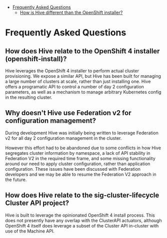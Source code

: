- [Frequently Asked Questions](#frequently-asked-questions)
  - [How is Hive different than the OpenShift installer?](#how-is-hive-different-than-the-openshift-installer)

# Frequently Asked Questions

## How does Hive relate to the OpenShift 4 installer (openshift-install)?

Hive leverages the OpenShift 4 installer to perform actual cluster provisioning. We expose a similar API, but Hive has been built for managing a large number of clusters at scale, rather than just installing one. Hive offers a programatic API to control a number of day 2 configuration parameters, as well as a mechanism to manage arbitrary Kubernetes config in the resulting cluster.

## Why doesn't Hive use Federation v2 for configuration management?

During development Hive was initially being written to leverage Federation v2 for all day 2 configuration management in the cluster.

However this effort had to be abandoned due to some conflicts in how Hive segregates cluster information by namespace, a lack of API stability in Federation V2 in the required time frame, and some missing functionality around our need to apply cluster configuration, rather than application configuration. These issues have been discussed with Federation developers and we may be able to resume the Federation V2 approach in the future.

## How does Hive relate to the sig-cluster-lifecycle Cluster API project?

Hive is built to leverage the opinionated OpenShift 4 install process. This does not presently have any overlap with the ClusterAPI actuators, although OpenShift 4 itself does leverage a subset of the Cluster API in-cluster with use of the Machine API.
